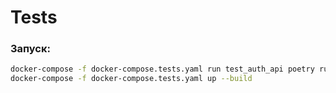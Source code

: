 # Tests

### Запуск:
```bash
docker-compose -f docker-compose.tests.yaml run test_auth_api poetry run alembic upgrade head
docker-compose -f docker-compose.tests.yaml up --build
```